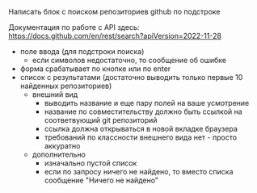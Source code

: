 Написать блок с поиском репозиториев github по подстроке

Документация по работе с API здесь:
https://docs.github.com/en/rest/search?apiVersion=2022-11-28

- поле ввода (для подстроки поиска)
  - если символов недостаточно, то сообщение об ошибке
- форма срабатывает по кнопке или по enter
- список с результатами (достаточно выводить только первые 10 найденных репозиториев)
  - внешний вид
    - выводить название и еще пару полей на ваше усмотрение
    - название по совместительству должно быть ссылкой на соответвующий git репозиторий
    - ссылка должна открываться в новой вкладке браузера
    - требований по классности внешнего вида нет - просто аккуратно
  - дополнительно
    - изначально пустой список
    - если по запросу ничего не найдено, то вместо списка сообщение "Ничего не найдено"